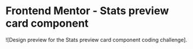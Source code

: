 # Frontend Mentor - Stats preview card component

![Design preview for the Stats preview card component coding challenge].
